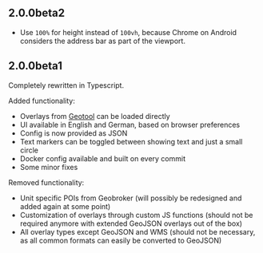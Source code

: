 ## 2.0.0beta2

- Use `100%` for height instead of `100vh`, because Chrome on Android considers the address bar as part of the viewport.

## 2.0.0beta1

Completely rewritten in Typescript.

Added functionality:
- Overlays from [Geotool](https://github.com/wrk-fmd/geotool) can be loaded directly
- UI available in English and German, based on browser preferences
- Config is now provided as JSON
- Text markers can be toggled between showing text and just a small circle
- Docker config available and built on every commit
- Some minor fixes

Removed functionality:
- Unit specific POIs from Geobroker
  (will possibly be redesigned and added again at some point)
- Customization of overlays through custom JS functions
  (should not be required anymore with extended GeoJSON overlays out of the box)
- All overlay types except GeoJSON and WMS
  (should not be necessary, as all common formats can easily be converted to GeoJSON)
